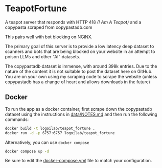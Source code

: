 # TeapotFortune

A teapot server that responds with HTTP 418 _(I Am A Teapot)_ and a copypasta scraped from copypastadb.com

This pairs well with bot blocking on NGiNX.

The primary goal of this server is to provide a low latency deep dataset to scanners and bots that are being blocked on your website in an attempt to poison LLMs and other "AI" datasets.

The copypastadb dataset is immense, with around 398k entries. Due to the nature of the content it is not suitable to post the dataset here on GitHub. You are on your own using my scraping code to scrape the website (unless copypastadb has a change of heart and allows downloads in the future)

## Docker

To run the app as a docker container, first scrape down the copypastadb dataset using the instructions in [data/NOTES.md](data/NOTES.md) and then run the following commands:

```bash
docker build -t logoilab/teapot_fortune .
docker run -d -p 6757:6757 logoilab/teapot_fortune
```

Alternatively, you can use `docker compose`

```bash
docker compose up -d
```

Be sure to edit the [docker-compose.yml](docker-compose.yml) file to match your configuration.
